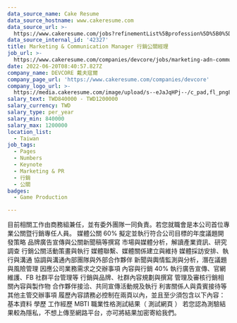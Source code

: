 ```yaml
---
data_source_name: Cake Resume
data_source_hostname: www.cakeresume.com
data_source_url: >-
  https://www.cakeresume.com/jobs?refinementList%5Bprofession%5D%5B0%5D=game-production&range%5Bsalary_range%5D%5Bmin%5D=1000000
data_source_internal_id: '42327'
title: Marketing & Communication Manager 行銷公關經理
job_url: >-
  https://www.cakeresume.com/companies/devcore/jobs/marketing-adn-communication-manager-devcore
date: 2022-06-20T08:40:57.827Z
company_name: DEVCORE 戴夫寇爾
company_page_url: 'https://www.cakeresume.com/companies/devcore'
company_logo_url: >-
  https://media.cakeresume.com/image/upload/s--eJaJqHPj--/c_pad,fl_png8,h_200,w_200/v1650984586/uafnic3fu3mhogjoaf7g.png
salary_text: TWD840000 - TWD1200000
salary_currency: TWD
salary_type: per_year
salary_min: 840000
salary_max: 1200000
location_list:
  - Taiwan
job_tags:
  - Pages
  - Numbers
  - Keynote
  - Marketing & PR
  - 行銷
  - 公關
badges:
  - Game Production

---
```


目前相關工作由商務組兼任，並有委外團隊一同負責。若您就職會是本公司首位專業公關暨行銷專任人員。 媒體公關 60% 擬定並執行符合公司目標的年度議題開發策略 品牌廣告宣傳與公關新聞稿等撰寫 市場與媒體分析，解讀產業資訊、研究調查 行銷公關活動策畫與執行 媒體聯繫、媒體關係建立與維持 媒體採訪安排、執行與溝通 協調與溝通內部團隊與外部合作夥伴 新聞與輿情監測與分析，潛在議題與風險管理 因應公司業務需求之交辦事項 內容與行銷 40% 執行廣告宣傳、官網維護、FB 社群平台管理等 行銷與品牌、社群內容規劃與撰寫 管理及審核行銷相關內容與製作物 合作夥伴接洽、共同宣傳活動規及執行 利害關係人與貴賓接待等其他主管交辦事項 履歷內容請務必控制在兩頁以內，並且至少須包含以下內容： 基本資料 學歷 工作經歷 MBTI 職業性格測試結果（ 測試網頁 ） 若您認為測驗結果較為隱私，不想上傳至網路平台，亦可將結果加密寄給我們。